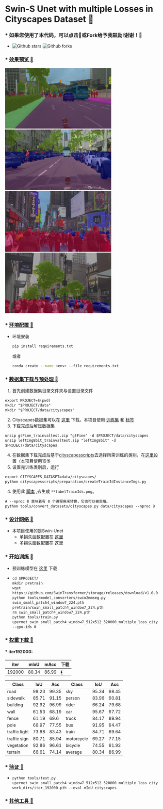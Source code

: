 # Swin-S Unet with multiple Losses in Cityscapes Dataset 🚀️


### * 如果您使用了本代码，可以点击🌟或Fork给予我鼓励!谢谢！🙏
* ![Github stars](https://img.shields.io/github/stars/XuHahn/swin_unet_mmseg.svg) ![Github forks](https://img.shields.io/github/forks/XuHahn/swin_unet_mmseg.svg)


### * [效果预览 🎉️](demo/)
<img src="demo/pred_img_2.png" width="350px" height="200px"> <img src="demo/pred_img_3.png" width="350px" height="200px">
<img src="demo/pred_img.png" width="350px" height="200px"> <img src="demo/pred_img_1.png" width="350px" height="200px">




### * [环境配置 🎉️](docs/get_started.md)

* 环境安装

  ```bash
  pip install requirements.txt
  ```

  或者

  ```bash
  conda create --name <env> --file requirements.txt
  ```

### * [数据集下载与预处理 🎉️](docs/dataset_prepare.md)

1. 首先创建数据集目录文件夹与设置目录文件

```shell
export PROJECT=$(pwd)
mkdir "$PROJECT/data"
mkdir "$PROJECT/data/cityscapes"
```

2. Cityscapes数据集可以在 [这里](https://www.cityscapes-dataset.com/downloads/) 下载。本项目使用 [训练集](https://www.cityscapes-dataset.com/file-handling/?packageID=3) 和 [标签](https://www.cityscapes-dataset.com/file-handling/?packageID=1)
3. 下载完成后解压数据集

```shell
unzip gtFine_trainvaltest.zip "gtFine" -d $PROJECT/data/cityscapes
unzip leftImg8bit_trainvaltest.zip "leftImg8bit" -d $PROJECT/data/cityscapes
```

4. 在数据集下载完成后基于[cityscapesscripts](cityscapesscripts)去选择所需训练的类别，在[这里](cityscapesscripts/helpers/labels.py)设置（本项目使用19类
5. 设置完训练类别后，运行

```shell
export CITYSCAPES_DATASET=data/cityscapes/
python cityscapesscripts/preparation/createTrainIdInstanceImgs.py
```

4. 使用此 [脚本](https://github.com/open-mmlab/mmsegmentation/blob/master/tools/convert_datasets/cityscapes.py) ,去生成 `**labelTrainIds.png`。

```shell
# --nproc 8 意味着有 8 个进程用来转换，它也可以被忽略。
python tools/convert_datasets/cityscapes.py data/cityscapes --nproc 8
```

### * [设计网络 🎉️](docs/config_model.md)

* 本项目使用的是Swin-Unet
  * 单损失函数配置在 [这里](upernet_swin_small_patch4_window7_512x512_320000_cityscape.py)
  * 多损失函数配置在 [这里](upernet_swin_small_patch4_window7_512x512_320000_multiple_loss_cityscape.py)

### * [开始训练 🎉️](docs/train.md)

* 预训练模型在 [这里](https://github.com/SwinTransformer/storage/releases/download/v1.0.0/swin_small_patch4_window7_224.pth) 下载
* ```shell
  cd $PROJECT/
  mkdir pretrain
  wget https://github.com/SwinTransformer/storage/releases/download/v1.0.0/swin_small_patch4_window7_224.pth
  python tools/model_converters/swin2mmseg.py swin_small_patch4_window7_224.pth pretrain/swin_small_patch4_window7_224.pth
  rm swin_small_patch4_window7_224.pth
  python tools/train.py upernet_swin_small_patch4_window7_512x512_320000_multiple_loss_cityscape.py --gpu-ids 0
  ```
  
### * [权重下载 🎉️](https://github.com/XuHahn/swin_unet_mmseg/releases/)

#### * iter192000:
  | iter | mIoU | mAcc | 下载 |
  | ----- | ----- | ----- | -----|
  | 192000 | 80.34 | 86.99 | [⏬](https://github.com/XuHahn/swin_unet_mmseg/releases/tag/iter192000-miou80.34) |

  |     Class     |  IoU  |  Acc  |     Class     |  IoU  |  Acc  |
  |---------------|-------|-------|---------------|-------|-------|
  |      road     | 98.23 | 99.35 |      sky      | 95.34 | 98.45 |
  |    sidewalk   | 85.71 | 91.15 |     person    | 83.96 | 90.81 |
  |    building   | 92.92 | 96.99 |     rider     | 66.24 | 79.68 |
  |      wall     | 61.53 | 68.19 |      car      | 95.67 | 97.72 |
  |     fence     | 61.19 |  69.6 |     truck     | 84.17 | 89.94 |
  |      pole     | 66.97 | 77.55 |      bus      | 91.95 | 94.47 |
  | traffic light | 73.88 | 83.43 |     train     | 84.71 | 89.64 |
  |  traffic sign | 80.71 | 85.94 |   motorcycle  | 69.27 | 77.15 |
  |   vegetation  | 92.86 | 96.61 |    bicycle    | 74.55 | 91.92 |
  |    terrain    | 66.61 | 74.14 |    average    | 80.34 | 86.99 |


### * [验证 🎉️](docs/inference.md)

* ```shell
  python tools/test.py upernet_swin_small_patch4_window7_512x512_320000_multiple_loss_cityscape.py  work_dirs/iter_192000.pth --eval mIoU cityscapes
  ```

### * [其他工具 🎉️](docs/useful_tools.md)
